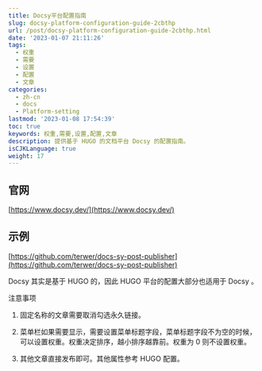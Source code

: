 ```yaml
---
title: Docsy平台配置指南
slug: docsy-platform-configuration-guide-2cbthp
url: /post/docsy-platform-configuration-guide-2cbthp.html
date: '2023-01-07 21:11:26'
tags:
  - 权重
  - 需要
  - 设置
  - 配置
  - 文章
categories:
  - zh-cn
  - docs
  - Platform-setting
lastmod: '2023-01-08 17:54:39'
toc: true
keywords: 权重,需要,设置,配置,文章
description: 提供基于 HUGO 的文档平台 Docsy 的配置指南。
isCJKLanguage: true
weight: 17
---
```


## 官网

[https://www.docsy.dev/](https://www.docsy.dev/)

## 示例

[https://github.com/terwer/docs-sy-post-publisher](https://github.com/terwer/docs-sy-post-publisher)

Docsy 其实是基于 HUGO 的，因此 HUGO 平台的配置大部分也适用于 Docsy 。

注意事项

1. 固定名称的文章需要取消勾选永久链接。

2. 菜单栏如果需要显示，需要设置菜单标题字段，菜单标题字段不为空的时候，可以设置权重。权重决定排序，越小排序越靠前。权重为 0 则不设置权重。

3. 其他文章直接发布即可。其他属性参考 HUGO 配置。
